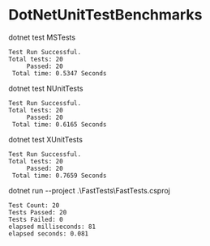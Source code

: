 # DotNetUnitTestBenchmarks

dotnet test MSTests

```
Test Run Successful.       
Total tests: 20
     Passed: 20
 Total time: 0.5347 Seconds
```

dotnet test NUnitTests

```
Test Run Successful.
Total tests: 20
     Passed: 20
 Total time: 0.6165 Seconds
```


dotnet test XUnitTests

```
Test Run Successful.
Total tests: 20
     Passed: 20
 Total time: 0.7659 Seconds
```

dotnet run --project .\FastTests\FastTests.csproj

```
Test Count: 20
Tests Passed: 20
Tests Failed: 0
elapsed milliseconds: 81
elapsed seconds: 0.081
```